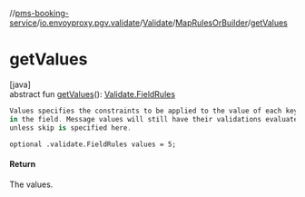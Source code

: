 //[pms-booking-service](../../../../index.md)/[io.envoyproxy.pgv.validate](../../index.md)/[Validate](../index.md)/[MapRulesOrBuilder](index.md)/[getValues](get-values.md)

# getValues

[java]\
abstract fun [getValues](get-values.md)(): [Validate.FieldRules](../-field-rules/index.md)

```kotlin
Values specifies the constraints to be applied to the value of each key
in the field. Message values will still have their validations evaluated
unless skip is specified here.

```
`optional .validate.FieldRules values = 5;`

#### Return

The values.